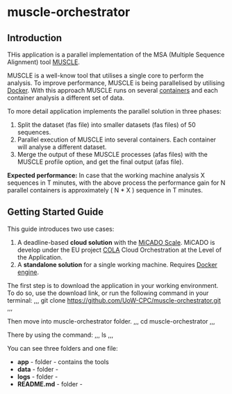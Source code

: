 # muscle-orchestrator

## Introduction
THis application is a parallel implementation of the MSA (Multiple Sequence Alignment) tool [MUSCLE](https://www.drive5.com/muscle/).

MUSCLE is a well-know tool that utilises a single core to perform the analysis. To improve performance, MUSCLE is being parallelised by utilising [Docker](https://www.docker.com/).
With this approach MUSCLE runs on several [containers](https://www.docker.com/resources/what-container) and each container analysis a different set of data.

To more detail application implements the parallel solution in three phases:
1. Split the dataset (fas file) into smaller datasets (fas files) of 50 sequences.
2. Parallel execution of MUSCLE into several containers. Each container will analyse a different dataset.
3. Merge the output of these MUSCLE processes (afas files) with the MUSCLE profile option, and get the final output (afas file).

__Expected performance:__
In case that the working machine analysis X sequences in T minutes, with the above process the performance gain for N parallel containers is approximately ( N * X ) sequence in T minutes.

## Getting Started Guide

This guide introduces two use cases:
1. A deadline-based __cloud solution__ with the [MiCADO Scale](https://micado-scale.eu/). MiCADO is develop under the EU project [COLA](https://project-cola.eu/) Cloud Orchestration at the Level of the Application.
2. A __standalone solution__ for a single working machine. Requires [Docker engine](https://docs.docker.com/get-docker/).

The first step is to download the application in your working environment.
To do so, use the download link, or run the following command in your terminal:
,,,
git clone https://github.com/UoW-CPC/muscle-orchestrator.git
,,,

Then move into muscle-orchestrator folder.
,,,
cd muscle-orchestrator
,,,

There by using the command:
,,,
ls
,,,

You can see three folders and one file:
* __app__ - folder - contains the tools
* __data__ - folder -
* __logs__ - folder -
* __README.md__ - folder -